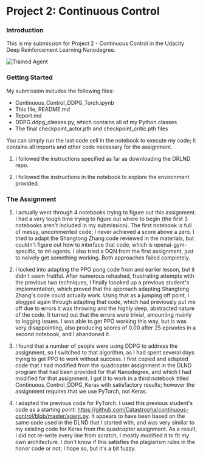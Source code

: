 [//]: # (Image References)

[image1]: https://user-images.githubusercontent.com/10624937/43851024-320ba930-9aff-11e8-8493-ee547c6af349.gif "Trained Agent"

# Project 2: Continuous Control

### Introduction

This is my submission for Project 2 - Continuous Control in the Udacity Deep Reinforcement Learning Nanodegree.

![Trained Agent][image1]

### Getting Started

My submission includes the following files:

- Continuous_Control_DDPG_Torch.ipynb
- This file, README.md
- Report.md
- DDPG.ddpg_classes.py, which contains all of my Python classes
- The final checkpoint_actor.pth and checkpoint_critic.pth files

You can simply run the last code cell in the notebook to execute my code; it contains all imports and other code necessary for the assignment.

1. I followed the instructions specified as far as downloading the DRLND repo.

2. I followed the instructions in the notebook to explore the environment provided.

### The Assignment

1. I actually went through 4 notebooks trying to figure out this assignment. I had a very tough time trying to figure out where to begin (the first 3 notebooks aren't included in my submission). The first notebook is full of messy, uncommented code; I never achieved a score above a zero. I tried to adapt the Shangtong Zhang code reviewed in the materials, but couldn't figure out how to interface that code, which is openai-gym-specific, to ml-agents. I also tried a DQN from the first assignment, just to naively get something working. Both approaches failed completely.

2. I looked into adapting the PPO pong code from and earlier lesson, but it didn't seem fruitful. After numerous rehashed, frustrating attempts with the previous two techniques, I finally loooked up a previous student's implementation, which proved that the approach adapting Shangtong Zhang's code could actually work. Using that as a jumping off point, I slogged again through adapting that code, which had previously put me off due to errors it was throwing and the highly deep, abstracted nature of the code. It turned out that the errors were trivial, amounting mainly to logging issues. I was able to get PPO working this way, but is was very disappointing, also producing scores of 0.00 after 25 episodes in a second notebook, and I abandoned it.

3. I found that a number of people were using DDPG to address the assignment, so I switched to that algorithm, as I had spent several days trying to get PPO to work without success. I first copied and adapted code that I had modified from the quadcopter assignment in the DLND program that had been provided for that Nanodegree, and which I had modified for that assignment. I got it to work in a third notebook titled Continuous_Control_DDPG_Keras with satisfactory results; however the assignment requires that we use PyTorch, not Keras.

4. I adapted the previous code for PyTorch. I used this previous student's code as a starting point: https://github.com/Catastropha/continuous-control/blob/master/agent.py. It appears to have been based on the same code used in the DLND that I started with, and was very similar to my existing code for Keras from the quadcopter assignment. As a result, I did not re-write every line from scratch, I mostly modified it to fit my own architecture. I don't know if this satisfies the plagiarism rules in the honor code or not; I hope so, but it's a bit fuzzy.
